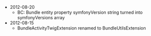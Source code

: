 * 2012-08-20
  * BC: Bundle entity property symfonyVersion string turned into symfonyVersions array
* 2012-08-15
  * BundleActivityTwigExtension renamed to BundleUtilsExtension
